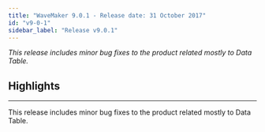 ```yaml
---
title: "WaveMaker 9.0.1 - Release date: 31 October 2017"
id: "v9-0-1"
sidebar_label: "Release v9.0.1"
---
```

*This release includes minor bug fixes to the product related mostly to Data Table.*

## Highlights
---
This release includes minor bug fixes to the product related mostly to Data Table.

